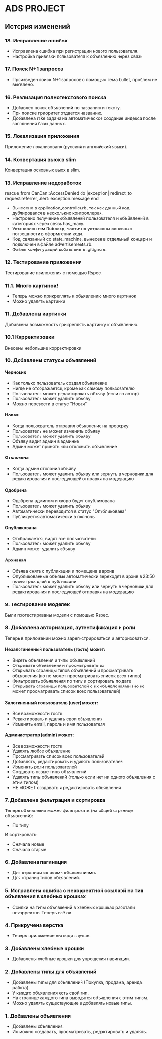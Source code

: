 # ADS PROJECT


## История изменений

### 18. Исправление ошибок

- Исправлена ошибка при регистрации нового пользователя.
- Настройка привязки пользователя к объявлению через связи

### 17. Поиск N+1 запросов

- Произведен поиск N+1 запросов с помощью гема bullet, проблем не выявлено.

### 16. Реализация полнотекстового поиска

- Добавлен поиск объявлений по названию и тексту.
- При поиске приоритет отдается названию.
- Добавлена rake задача на автоматическое создание индекса после заполнения базы данных.

### 15. Локализация приложения

Приложение локализовано (русский и английский языки).

### 14. Конвертация вьюх в slim

Конвертация основных вьюх в slim.

### 13. Исправление недоработок

  rescue_from CanCan::AccessDenied do |exception|
    redirect_to request.referrer, alert: exception.message
  end
- Вынесено в application_controller.rb, так как данный код дублировался в нескольких контроллерах.
- Настроено получение объявлений пользователя и объйвлений в категориях через связь has_many.
- Установлен гем Rubocop, частично устранены основные погрешности в оформлении кода.
- Код, связанный со state_machine, вынесен в отдельный концерн и подключен в файле advertisements.rb.
- Файлы конфигураций добавлены в .gitignore.

### 12. Тестирование приложения

Тестирование приложения с помощью Rspec.

### 11.1. Много картинок!

- Теперь можно прикреплять к объявлению много картинок
- Можно удалять картинки

### 11. Добавлены картинки

Добавлена возможность прикреплять картинку к объявлению.

### 10.1 Корректировки

Внесены небольшие корректировки

### 10. Добавлены статусы объявлений

#### Черновик

- Как только пользователь создал объявление
- Нигде не отображается, кроме как самому пользователю
- Пользователь может редактировать объяву (если он автор)
- Пользователь может удалить объяву
- Можно перевести в статус "Новая"

#### Новая

- Когда пользователь отправил объявление на проверку
- Пользователь не может изменить объяву
- Пользователь может удалить объяву
- Объяву видит админ в админке
- Админ может принять или отклонить объявление

#### Отклонена

- Когда админ отклонил объяву
- Пользователь может удалить объяву или вернуть в черновики для редактирования и последующей отправки на модерацию

#### Одобрена

- Одобрена админом и скоро будет опубликована
- Пользователь может удалить объяву
- Автоматически переводится в статус "Опубликована"
- Публикуется автоматически в полночь

#### Опубликована

- Отображается, видят все пользователи
- Пользователь может удалить объяву
- Админ может удалить объяву

#### Архивная

- Объява снята с публикации и помещена в архив
- Опубликованные объявы автоматически переходят в архив в 23:50 после трех дней в публикации
- Пользователь может удалить объяву или вернуть в черновики для редактирования и последующей отправки на модерацию

### 9. Тестирование моделек

Были протестированы модели с помощью Rspec.

### 8. Добавлена авторизация, аутентификация и роли

Теперь в приложении можно зарегистрироваться и авторизоваться.

#### Незалогиненный пользователь (гость) может:
- Видеть объявления и типы объявлений
- Открывать объявления и просматривать их
- Открывать страницы типов объявлений и просматривать объявления (но не может просматривать список всех типов)
- Фильтровать объявления по типу и сортировать по дате
- Открывать страницы пользователей с их объявлениями (но не может просматривать список всех пользователей)

#### Залогиненный пользователь (user) может:
- Все возможности гостя
- Редактировать и удалять свои объявления
- Изменять email, пароль и имя пользователя

#### Администратор (admin) может:
- Все возможности гостя
- Удалять любое объявление
- Просматривать список всех пользователей
- Добавлять, редактировать и удалять пользователей
- Изменять роли пользователей
- Создавать новые типы объявлений
- Удалять типы объявлений (только если нет ни одного объявления с этим типом)
- НЕ МОЖЕТ создавать и редактировать объявления

### 7. Добавлена фильтрация и сортировка
Теперь объявления можно фильтровать (на общей странице объявлений):
- По типу

И сортировать:
- Сначала новые
- Сначала старые

### 6. Добавлена пагинация

- Для страницы со всеми объявлениями.
- Для страниц типов объявлений.

### 5. Исправлена ошибка с некорректной ссылкой на тип объявления в хлебных крошках

- Ссылки на типы объявлений в хлебных крошках работали некорректно. Теперь всё ок.

### 4. Прикручена верстка
- Теперь приложение выглядит лучше.

### 3. Добавлены хлебные крошки
- Добавлены хлебные крошки для упрощения навигации.

### 2. Добавлены типы для объявлений
- Добавлены типы для объявлений (Покупка, продажа, аренда, работа).
- У каждго объявления есть свой тип.
- На странице каждого типа выводятся объявления с этим типом.
- Можно удалять существующие и добавлять новые типы.

### 1. Добавлены объявления
- Добавлены объявления.
- Их можно создавать, просматривать, редактировать и удалять.

